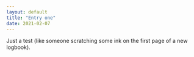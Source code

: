 ```yaml
---
layout: default
title: "Entry one"
date: 2021-02-07
---
```

Just a test (like someone scratching some ink on the first page of a new logbook). 
